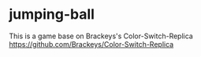 # jumping-ball

This is a game base on Brackeys's Color-Switch-Replica
https://github.com/Brackeys/Color-Switch-Replica
